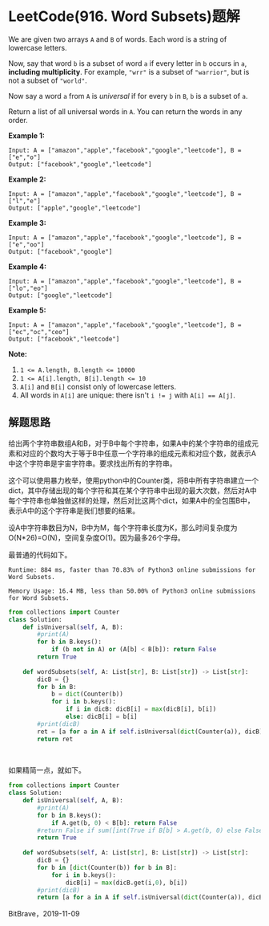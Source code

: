 # LeetCode(916. Word Subsets)题解

We are given two arrays `A` and `B` of words.  Each word is a string of lowercase letters.

Now, say that word `b` is a subset of word `a` if every letter in `b` occurs in `a`, **including multiplicity**.  For example, `"wrr"` is a subset of `"warrior"`, but is not a subset of `"world"`.

Now say a word `a` from `A` is *universal* if for every `b` in `B`, `b` is a subset of `a`. 

Return a list of all universal words in `A`.  You can return the words in any order.

 



**Example 1:**

```
Input: A = ["amazon","apple","facebook","google","leetcode"], B = ["e","o"]
Output: ["facebook","google","leetcode"]
```

**Example 2:**

```
Input: A = ["amazon","apple","facebook","google","leetcode"], B = ["l","e"]
Output: ["apple","google","leetcode"]
```

**Example 3:**

```
Input: A = ["amazon","apple","facebook","google","leetcode"], B = ["e","oo"]
Output: ["facebook","google"]
```

**Example 4:**

```
Input: A = ["amazon","apple","facebook","google","leetcode"], B = ["lo","eo"]
Output: ["google","leetcode"]
```

**Example 5:**

```
Input: A = ["amazon","apple","facebook","google","leetcode"], B = ["ec","oc","ceo"]
Output: ["facebook","leetcode"]
```

 

**Note:**

1. `1 <= A.length, B.length <= 10000`
2. `1 <= A[i].length, B[i].length <= 10`
3. `A[i]` and `B[i]` consist only of lowercase letters.
4. All words in `A[i]` are unique: there isn't `i != j` with `A[i] == A[j]`.

## 解题思路

给出两个字符串数组A和B，对于B中每个字符串，如果A中的某个字符串的组成元素和对应的个数均大于等于B中任意一个字符串的组成元素和对应个数，就表示A中这个字符串是宇宙字符串。要求找出所有的字符串。

这个可以使用暴力枚举，使用python中的Counter类，将B中所有字符串建立一个dict，其中存储出现的每个字符和其在某个字符串中出现的最大次数，然后对A中每个字符串也单独做这样的处理，然后对比这两个dict，如果A中的全包围B中，表示A中的这个字符串是我们想要的结果。

设A中字符串数目为N，B中为M，每个字符串长度为K，那么时间复杂度为O(N*26)=O(N)，空间复杂度O(1)。因为最多26个字母。

最普通的代码如下。

`Runtime: 884 ms, faster than 70.83% of Python3 online submissions for Word Subsets.`

`Memory Usage: 16.4 MB, less than 50.00% of Python3 online submissions for Word Subsets.`

```python
from collections import Counter
class Solution:
    def isUniversal(self, A, B):
        #print(A)
        for b in B.keys():
            if (b not in A) or (A[b] < B[b]): return False
        return True
        
    def wordSubsets(self, A: List[str], B: List[str]) -> List[str]:
        dicB = {}
        for b in B:
            b = dict(Counter(b))
            for i in b.keys():
                if i in dicB: dicB[i] = max(dicB[i], b[i])
                else: dicB[i] = b[i]
        #print(dicB)   
        ret = [a for a in A if self.isUniversal(dict(Counter(a)), dicB)]
        return ret
        
        
```

如果精简一点，就如下。

```python
from collections import Counter
class Solution:
    def isUniversal(self, A, B):
        #print(A)
        for b in B.keys():
            if A.get(b, 0) < B[b]: return False
        #return False if sum([int(True if B[b] > A.get(b, 0) else False) for b in B]) else True
        return True
        
    def wordSubsets(self, A: List[str], B: List[str]) -> List[str]:
        dicB = {}
        for b in [dict(Counter(b)) for b in B]:
            for i in b.keys():
                dicB[i] = max(dicB.get(i,0), b[i])
        #print(dicB)   
        return [a for a in A if self.isUniversal(dict(Counter(a)), dicB)]
```

BitBrave，2019-11-09